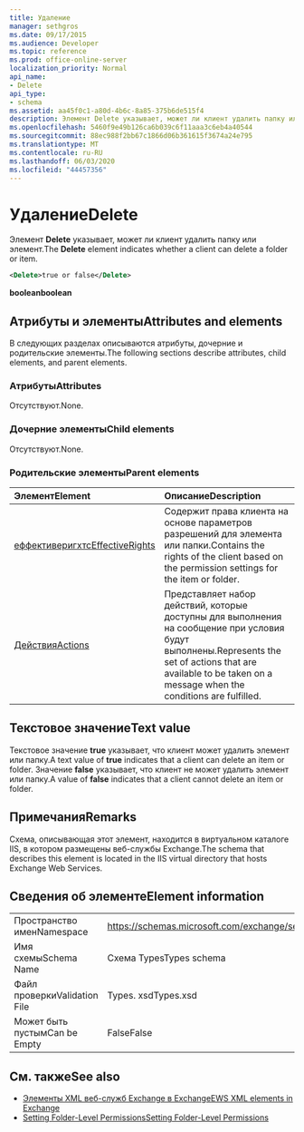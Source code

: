 ```yaml
---
title: Удаление
manager: sethgros
ms.date: 09/17/2015
ms.audience: Developer
ms.topic: reference
ms.prod: office-online-server
localization_priority: Normal
api_name:
- Delete
api_type:
- schema
ms.assetid: aa45f0c1-a80d-4b6c-8a85-375b6de515f4
description: Элемент Delete указывает, может ли клиент удалить папку или элемент.
ms.openlocfilehash: 5460f9e49b126ca6b039c6f11aaa3c6eb4a40544
ms.sourcegitcommit: 88ec988f2bb67c1866d06b361615f3674a24e795
ms.translationtype: MT
ms.contentlocale: ru-RU
ms.lasthandoff: 06/03/2020
ms.locfileid: "44457356"
---
```

# <a name="delete"></a><span data-ttu-id="2ee79-103">Удаление</span><span class="sxs-lookup"><span data-stu-id="2ee79-103">Delete</span></span>

<span data-ttu-id="2ee79-104">Элемент **Delete** указывает, может ли клиент удалить папку или элемент.</span><span class="sxs-lookup"><span data-stu-id="2ee79-104">The **Delete** element indicates whether a client can delete a folder or item.</span></span> 
  
```XML
<Delete>true or false</Delete>
```

<span data-ttu-id="2ee79-105">**boolean**</span><span class="sxs-lookup"><span data-stu-id="2ee79-105">**boolean**</span></span>

## <a name="attributes-and-elements"></a><span data-ttu-id="2ee79-106">Атрибуты и элементы</span><span class="sxs-lookup"><span data-stu-id="2ee79-106">Attributes and elements</span></span>

<span data-ttu-id="2ee79-107">В следующих разделах описываются атрибуты, дочерние и родительские элементы.</span><span class="sxs-lookup"><span data-stu-id="2ee79-107">The following sections describe attributes, child elements, and parent elements.</span></span>
  
### <a name="attributes"></a><span data-ttu-id="2ee79-108">Атрибуты</span><span class="sxs-lookup"><span data-stu-id="2ee79-108">Attributes</span></span>

<span data-ttu-id="2ee79-109">Отсутствуют.</span><span class="sxs-lookup"><span data-stu-id="2ee79-109">None.</span></span>
  
### <a name="child-elements"></a><span data-ttu-id="2ee79-110">Дочерние элементы</span><span class="sxs-lookup"><span data-stu-id="2ee79-110">Child elements</span></span>

<span data-ttu-id="2ee79-111">Отсутствуют.</span><span class="sxs-lookup"><span data-stu-id="2ee79-111">None.</span></span>
  
### <a name="parent-elements"></a><span data-ttu-id="2ee79-112">Родительские элементы</span><span class="sxs-lookup"><span data-stu-id="2ee79-112">Parent elements</span></span>

|<span data-ttu-id="2ee79-113">**Элемент**</span><span class="sxs-lookup"><span data-stu-id="2ee79-113">**Element**</span></span>|<span data-ttu-id="2ee79-114">**Описание**</span><span class="sxs-lookup"><span data-stu-id="2ee79-114">**Description**</span></span>|
|:-----|:-----|
|[<span data-ttu-id="2ee79-115">еффективеригхтс</span><span class="sxs-lookup"><span data-stu-id="2ee79-115">EffectiveRights</span></span>](effectiverights.md) <br/> |<span data-ttu-id="2ee79-116">Содержит права клиента на основе параметров разрешений для элемента или папки.</span><span class="sxs-lookup"><span data-stu-id="2ee79-116">Contains the rights of the client based on the permission settings for the item or folder.</span></span>  <br/> |
|[<span data-ttu-id="2ee79-117">Действия</span><span class="sxs-lookup"><span data-stu-id="2ee79-117">Actions</span></span>](actions.md) <br/> |<span data-ttu-id="2ee79-118">Представляет набор действий, которые доступны для выполнения на сообщение при условия будут выполнены.</span><span class="sxs-lookup"><span data-stu-id="2ee79-118">Represents the set of actions that are available to be taken on a message when the conditions are fulfilled.</span></span>  <br/> |
   
## <a name="text-value"></a><span data-ttu-id="2ee79-119">Текстовое значение</span><span class="sxs-lookup"><span data-stu-id="2ee79-119">Text value</span></span>

<span data-ttu-id="2ee79-120">Текстовое значение **true** указывает, что клиент может удалить элемент или папку.</span><span class="sxs-lookup"><span data-stu-id="2ee79-120">A text value of **true** indicates that a client can delete an item or folder.</span></span> <span data-ttu-id="2ee79-121">Значение **false** указывает, что клиент не может удалить элемент или папку.</span><span class="sxs-lookup"><span data-stu-id="2ee79-121">A value of **false** indicates that a client cannot delete an item or folder.</span></span> 
  
## <a name="remarks"></a><span data-ttu-id="2ee79-122">Примечания</span><span class="sxs-lookup"><span data-stu-id="2ee79-122">Remarks</span></span>

<span data-ttu-id="2ee79-123">Схема, описывающая этот элемент, находится в виртуальном каталоге IIS, в котором размещены веб-службы Exchange.</span><span class="sxs-lookup"><span data-stu-id="2ee79-123">The schema that describes this element is located in the IIS virtual directory that hosts Exchange Web Services.</span></span>
  
## <a name="element-information"></a><span data-ttu-id="2ee79-124">Сведения об элементе</span><span class="sxs-lookup"><span data-stu-id="2ee79-124">Element information</span></span>

|||
|:-----|:-----|
|<span data-ttu-id="2ee79-125">Пространство имен</span><span class="sxs-lookup"><span data-stu-id="2ee79-125">Namespace</span></span>  <br/> |https://schemas.microsoft.com/exchange/services/2006/types  <br/> |
|<span data-ttu-id="2ee79-126">Имя схемы</span><span class="sxs-lookup"><span data-stu-id="2ee79-126">Schema Name</span></span>  <br/> |<span data-ttu-id="2ee79-127">Схема Types</span><span class="sxs-lookup"><span data-stu-id="2ee79-127">Types schema</span></span>  <br/> |
|<span data-ttu-id="2ee79-128">Файл проверки</span><span class="sxs-lookup"><span data-stu-id="2ee79-128">Validation File</span></span>  <br/> |<span data-ttu-id="2ee79-129">Types. xsd</span><span class="sxs-lookup"><span data-stu-id="2ee79-129">Types.xsd</span></span>  <br/> |
|<span data-ttu-id="2ee79-130">Может быть пустым</span><span class="sxs-lookup"><span data-stu-id="2ee79-130">Can be Empty</span></span>  <br/> |<span data-ttu-id="2ee79-131">False</span><span class="sxs-lookup"><span data-stu-id="2ee79-131">False</span></span>  <br/> |
   
## <a name="see-also"></a><span data-ttu-id="2ee79-132">См. также</span><span class="sxs-lookup"><span data-stu-id="2ee79-132">See also</span></span>

- [<span data-ttu-id="2ee79-133">Элементы XML веб-служб Exchange в Exchange</span><span class="sxs-lookup"><span data-stu-id="2ee79-133">EWS XML elements in Exchange</span></span>](ews-xml-elements-in-exchange.md)
- [<span data-ttu-id="2ee79-134">Setting Folder-Level Permissions</span><span class="sxs-lookup"><span data-stu-id="2ee79-134">Setting Folder-Level Permissions</span></span>](https://msdn.microsoft.com/library/c7530e86-5112-401c-b10a-9c054ae59f07%28Office.15%29.aspx)

